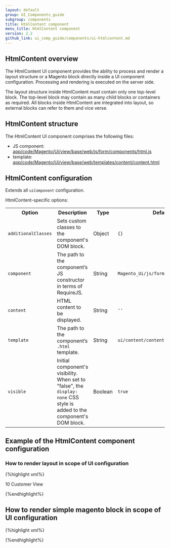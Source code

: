 ```yaml
---
layout: default
group: UI_Components_guide
subgroup: components
title: HtmlContent component
menu_title: HtmlContent component
version: 2.2
github_link: ui_comp_guide/components/ui-htmlcontent.md
---
```


## HtmlContent overview

The HtmlContent UI component provides the ability to process and render a layout structure or a Magento block directly inside a UI component configuration. Processing and rendering is executed on the server side.

The layout structure inside HtmlContent must contain only one top-level block. The top-level block may contain as many child blocks or containers as required.
All blocks inside HtmlContent are integrated into layout, so external blocks can refer to them and vice verse.

## HtmlContent structure
The HtmlContent UI component comprises the following files:

- JS component: [app/code/Magento/Ui/view/base/web/js/form/components/html.js]({{site.mage2200url}}app/code/Magento/Ui/view/base/web/js/form/components/html.js)
- template: [app/code/Magento/Ui/view/base/web/templates/content/content.html]({{site.mage2200url}}app/code/Magento/Ui/view/base/web/templates/content/content.html)

## HtmlContent configuration

Extends all `uiComponent` configuration.

HtmlContent-specific options:

<table>
  <tr>
    <th>Option </th>
    <th>Description</th>
    <th>Type</th>
    <th>Default</th>
  </tr>
  <tr>
    <td><code>additionalClasses</code></td>
    <td>Sets custom classes to the component's DOM block.</td>
    <td>Object</td>
    <td><code>{}</code></td>
  </tr>
  <tr>
    <td><code>component</code></td>
    <td>The path to the component’s JS constructor in terms of RequireJS.</td>
    <td>String</td>
    <td><code>Magento_Ui/js/form/components/html</code></td>
  </tr>
  <tr>
    <td><code>content</code></td>
    <td>HTML content to be displayed.</td>
    <td>String</td>
    <td><code>''</code></td>
  </tr>
  <tr>
    <td><code>template</code></td>
    <td>The path to the component’s <code>.html</code> template.</td>
    <td>String</td>
    <td><code>ui/content/content</code></td>
  </tr>
  <tr>
    <td><code>visible</code></td>
    <td>Initial component's visibility. When set to "false", the <code>display: none</code> CSS style is added to the component's DOM block.</td>
    <td>Boolean</td>
    <td><code>true</code></td>
  </tr>
</table>


## Example of the HtmlContent component configuration

### How to render layout in scope of UI configuration

{%highlight xml%}

<form xmlns:xsi="http://www.w3.org/2001/XMLSchema-instance" xsi:noNamespaceSchemaLocation="urn:magento:module:Magento_Ui:etc/ui_configuration.xsd">
    <htmlContent name="customer_edit_tab_view">
       <block class="Magento\Customer\Block\Adminhtml\Edit\Tab\View" name="customer_edit_tab_view" template="Magento_Customer::tab/view.phtml">
         <arguments>
                <argument name="sort_order" xsi:type="number">10</argument>
                <argument name="tab_label" xsi:type="string" translate="true">Customer View</argument>
         </arguments>
         <block class="Magento\Customer\Block\Adminhtml\Edit\Tab\View\PersonalInfo" name="personal_info" template="Magento_Customer::tab/view/personal_info.phtml"/>
       </block>
    </htmlContent>
</form>
{%endhighlight%}

## How to render simple magento block in scope of UI configuration

{%highlight xml%}

<form xmlns:xsi="http://www.w3.org/2001/XMLSchema-instance" xsi:noNamespaceSchemaLocation="urn:magento:module:Magento_Ui:etc/ui_configuration.xsd">
    <htmlContent name="giftregistry">
        <block class="Magento\GiftRegistry\Block\Adminhtml\Customer\Edit\Tab\Giftregistry" name="giftregistry"/>
    </htmlContent>
</form>
{%endhighlight%}
